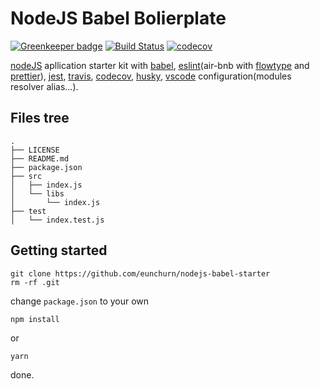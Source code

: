 # NodeJS Babel Bolierplate

[![Greenkeeper badge](https://badges.greenkeeper.io/eunchurn/nodejs-babel-starter.svg)](https://greenkeeper.io/) [![Build Status](https://travis-ci.org/eunchurn/nodejs-babel-starter.svg?branch=master)](https://travis-ci.org/eunchurn/nodejs-babel-starter) [![codecov](https://codecov.io/gh/eunchurn/nodejs-babel-starter/branch/master/graph/badge.svg)](https://codecov.io/gh/eunchurn/nodejs-babel-starter)

[nodeJS](https://nodejs.org) apllication starter kit with [babel](https://babeljs.io/), [eslint](https://eslint.org/)(air-bnb with [flowtype](https://flow.org/) and [prettier](https://prettier.io/)), [jest](https://jestjs.io/), [travis](https://travis-ci.org/), [codecov](https://codecov.io), [husky](https://github.com/typicode/husky), [vscode](https://code.visualstudio.com/) configuration(modules resolver alias...).

## Files tree

```
.
├── LICENSE
├── README.md
├── package.json
├── src
│   ├── index.js
│   └── libs
│       └── index.js
├── test
│   └── index.test.js
```

## Getting started

```
git clone https://github.com/eunchurn/nodejs-babel-starter
rm -rf .git
```

change `package.json` to your own

```
npm install
```

or

```
yarn
```

done.